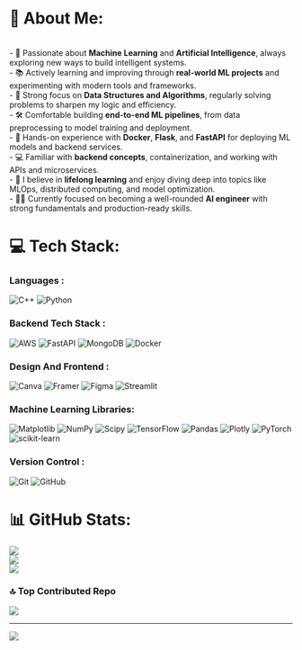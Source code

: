 # 💫 About Me:
<br>- 🤖 Passionate about **Machine Learning** and **Artificial Intelligence**, always exploring new ways to build intelligent systems.<br>- 📚 Actively learning and improving through **real-world ML projects** and experimenting with modern tools and frameworks.<br>- 🧠 Strong focus on **Data Structures and Algorithms**, regularly solving problems to sharpen my logic and efficiency.<br>- 🛠️ Comfortable building **end-to-end ML pipelines**, from data preprocessing to model training and deployment.<br>- 🐳 Hands-on experience with **Docker**, **Flask**, and **FastAPI** for deploying ML models and backend services.<br>- 💻 Familiar with **backend concepts**, containerization, and working with APIs and microservices.<br>- 🔁 I believe in **lifelong learning** and enjoy diving deep into topics like MLOps, distributed computing, and model optimization.<br>- 👨‍💻 Currently focused on becoming a well-rounded **AI engineer** with strong fundamentals and production-ready skills.<br>


# 💻 Tech Stack:
### Languages : <br>
![C++](https://img.shields.io/badge/c++-%2300599C.svg?style=for-the-badge&logo=c%2B%2B&logoColor=white) ![Python](https://img.shields.io/badge/python-3670A0?style=for-the-badge&logo=python&logoColor=ffdd54) <p>
### Backend Tech Stack : <br><p>
![AWS](https://img.shields.io/badge/AWS-%23FF9900.svg?style=for-the-badge&logo=amazon-aws&logoColor=white) ![FastAPI](https://img.shields.io/badge/FastAPI-005571?style=for-the-badge&logo=fastapi)  ![MongoDB](https://img.shields.io/badge/MongoDB-%234ea94b.svg?style=for-the-badge&logo=mongodb&logoColor=white) ![Docker](https://img.shields.io/badge/docker-%230db7ed.svg?style=for-the-badge&logo=docker&logoColor=white) <br><p>
### Design And Frontend : <br>
![Canva](https://img.shields.io/badge/Canva-%2300C4CC.svg?style=for-the-badge&logo=Canva&logoColor=white) ![Framer](https://img.shields.io/badge/Framer-black?style=for-the-badge&logo=framer&logoColor=blue) ![Figma](https://img.shields.io/badge/figma-%23F24E1E.svg?style=for-the-badge&logo=figma&logoColor=white) ![Streamlit](https://img.shields.io/badge/Streamlit-%23FE4B4B.svg?style=for-the-badge&logo=streamlit&logoColor=white) <p>
### Machine Learning Libraries: <br>
![Matplotlib](https://img.shields.io/badge/Matplotlib-%23ffffff.svg?style=for-the-badge&logo=Matplotlib&logoColor=black) ![NumPy](https://img.shields.io/badge/numpy-%23013243.svg?style=for-the-badge&logo=numpy&logoColor=white) ![Scipy](https://img.shields.io/badge/SciPy-%230C55A5.svg?style=for-the-badge&logo=scipy&logoColor=%white) ![TensorFlow](https://img.shields.io/badge/TensorFlow-%23FF6F00.svg?style=for-the-badge&logo=TensorFlow&logoColor=white) ![Pandas](https://img.shields.io/badge/pandas-%23150458.svg?style=for-the-badge&logo=pandas&logoColor=white) ![Plotly](https://img.shields.io/badge/Plotly-%233F4F75.svg?style=for-the-badge&logo=plotly&logoColor=white) ![PyTorch](https://img.shields.io/badge/PyTorch-%23EE4C2C.svg?style=for-the-badge&logo=PyTorch&logoColor=white) ![scikit-learn](https://img.shields.io/badge/scikit--learn-%23F7931E.svg?style=for-the-badge&logo=scikit-learn&logoColor=white) <p>
### Version Control : <br>
![Git](https://img.shields.io/badge/git-%23F05033.svg?style=for-the-badge&logo=git&logoColor=white) ![GitHub](https://img.shields.io/badge/github-%23121011.svg?style=for-the-badge&logo=github&logoColor=white) <p>

  # 📊 GitHub Stats:
  ![](https://github-readme-stats.vercel.app/api?username=Anushka-2406&theme=nightowl&hide_border=false&include_all_commits=false&count_private=false)<br/>
  ![](https://nirzak-streak-stats.vercel.app/?user=Anushka-2406&theme=nightowl&hide_border=false)<br/>
  ![](https://github-readme-stats.vercel.app/api/top-langs/?username=Anushka-2406&theme=nightowl&hide_border=false&include_all_commits=false&count_private=false&layout=compact)


### 🔝 Top Contributed Repo
![](https://github-contributor-stats.vercel.app/api?username=Anushka-2406&limit=5&theme=nightowl&combine_all_yearly_contributions=true)

---
[![](https://visitcount.itsvg.in/api?id=Anushka-2406&icon=0&color=0)](https://visitcount.itsvg.in)

